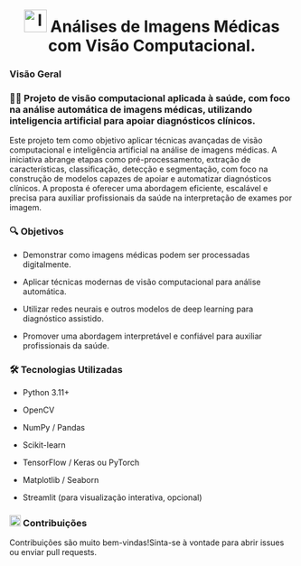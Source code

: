 <h1 align="center">
  <img src="https://github.com/user-attachments/assets/6e389ffe-d221-405c-8e46-919f1d3cc410" width="40" alt="IA Icon" />
  Análises de Imagens Médicas com Visão Computacional.
</h1>


<h3 align="left">Visão Geral</h3>
<h3 align="left">👩‍⚕️ Projeto de visão computacional aplicada à saúde, com foco na análise automática de imagens médicas, utilizando inteligencia artificial para apoiar diagnósticos clínicos.
</h3>

Este projeto tem como objetivo aplicar técnicas avançadas de visão computacional e inteligência artificial na análise de imagens médicas. A iniciativa abrange etapas como pré-processamento, extração de características, classificação, detecção e segmentação, com foco na construção de modelos capazes de apoiar e automatizar diagnósticos clínicos. A proposta é oferecer uma abordagem eficiente, escalável e precisa para auxiliar profissionais da saúde na interpretação de exames por imagem.

<h3 align="left">🔍 Objetivos</h3>

- Demonstrar como imagens médicas podem ser processadas digitalmente.

- Aplicar técnicas modernas de visão computacional para análise automática.

- Utilizar redes neurais e outros modelos de deep learning para diagnóstico assistido.

- Promover uma abordagem interpretável e confiável para auxiliar profissionais da saúde.

<h3 align="left">🛠️ Tecnologias Utilizadas</h3>

- Python 3.11+

- OpenCV

- NumPy / Pandas

- Scikit-learn

- TensorFlow / Keras ou PyTorch

- Matplotlib / Seaborn

- Streamlit (para visualização interativa, opcional)

<h3 align="left"><img src="https://github.com/user-attachments/assets/6e6997b7-e2fc-4d9a-8f0f-fae2d77214b5" width="20" alt="IA Icon" /> Contribuições</h3>

Contribuições são muito bem-vindas!Sinta-se à vontade para abrir issues ou enviar pull requests.

